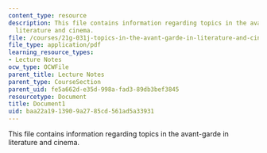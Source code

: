 ```yaml
---
content_type: resource
description: This file contains information regarding topics in the avant-garde in
  literature and cinema.
file: /courses/21g-031j-topics-in-the-avant-garde-in-literature-and-cinema-spring-2003/baa22a1913909a2785cd561ad5a33931_MIT21G_031JS03_lecture1.pdf
file_type: application/pdf
learning_resource_types:
- Lecture Notes
ocw_type: OCWFile
parent_title: Lecture Notes
parent_type: CourseSection
parent_uid: fe5a662d-e35d-998a-fad3-89db3bef3845
resourcetype: Document
title: Document1
uid: baa22a19-1390-9a27-85cd-561ad5a33931
---
```

This file contains information regarding topics in the avant-garde in literature and cinema.

